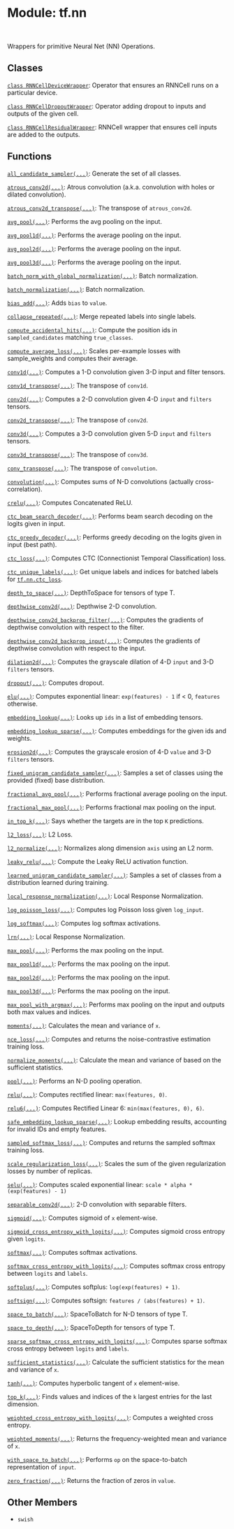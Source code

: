 <div itemscope itemtype="http://developers.google.com/ReferenceObject">
<meta itemprop="name" content="tf.nn" />
<meta itemprop="path" content="Stable" />
<meta itemprop="property" content="swish"/>
</div>

# Module: tf.nn


<table class="tfo-notebook-buttons tfo-api" align="left">
</table>



Wrappers for primitive Neural Net (NN) Operations.



## Classes

[`class RNNCellDeviceWrapper`](../tf/nn/RNNCellDeviceWrapper.md): Operator that ensures an RNNCell runs on a particular device.

[`class RNNCellDropoutWrapper`](../tf/nn/RNNCellDropoutWrapper.md): Operator adding dropout to inputs and outputs of the given cell.

[`class RNNCellResidualWrapper`](../tf/nn/RNNCellResidualWrapper.md): RNNCell wrapper that ensures cell inputs are added to the outputs.

## Functions

[`all_candidate_sampler(...)`](../tf/random/all_candidate_sampler.md): Generate the set of all classes.

[`atrous_conv2d(...)`](../tf/nn/atrous_conv2d.md): Atrous convolution (a.k.a. convolution with holes or dilated convolution).

[`atrous_conv2d_transpose(...)`](../tf/nn/atrous_conv2d_transpose.md): The transpose of `atrous_conv2d`.

[`avg_pool(...)`](../tf/nn/avg_pool.md): Performs the avg pooling on the input.

[`avg_pool1d(...)`](../tf/nn/avg_pool1d.md): Performs the average pooling on the input.

[`avg_pool2d(...)`](../tf/nn/avg_pool2d.md): Performs the average pooling on the input.

[`avg_pool3d(...)`](../tf/nn/avg_pool3d.md): Performs the average pooling on the input.

[`batch_norm_with_global_normalization(...)`](../tf/nn/batch_norm_with_global_normalization.md): Batch normalization.

[`batch_normalization(...)`](../tf/nn/batch_normalization.md): Batch normalization.

[`bias_add(...)`](../tf/nn/bias_add.md): Adds `bias` to `value`.

[`collapse_repeated(...)`](../tf/nn/collapse_repeated.md): Merge repeated labels into single labels.

[`compute_accidental_hits(...)`](../tf/nn/compute_accidental_hits.md): Compute the position ids in `sampled_candidates` matching `true_classes`.

[`compute_average_loss(...)`](../tf/nn/compute_average_loss.md): Scales per-example losses with sample_weights and computes their average.

[`conv1d(...)`](../tf/nn/conv1d.md): Computes a 1-D convolution given 3-D input and filter tensors.

[`conv1d_transpose(...)`](../tf/nn/conv1d_transpose.md): The transpose of `conv1d`.

[`conv2d(...)`](../tf/nn/conv2d.md): Computes a 2-D convolution given 4-D `input` and `filters` tensors.

[`conv2d_transpose(...)`](../tf/nn/conv2d_transpose.md): The transpose of `conv2d`.

[`conv3d(...)`](../tf/nn/conv3d.md): Computes a 3-D convolution given 5-D `input` and `filters` tensors.

[`conv3d_transpose(...)`](../tf/nn/conv3d_transpose.md): The transpose of `conv3d`.

[`conv_transpose(...)`](../tf/nn/conv_transpose.md): The transpose of `convolution`.

[`convolution(...)`](../tf/nn/convolution.md): Computes sums of N-D convolutions (actually cross-correlation).

[`crelu(...)`](../tf/nn/crelu.md): Computes Concatenated ReLU.

[`ctc_beam_search_decoder(...)`](../tf/nn/ctc_beam_search_decoder.md): Performs beam search decoding on the logits given in input.

[`ctc_greedy_decoder(...)`](../tf/nn/ctc_greedy_decoder.md): Performs greedy decoding on the logits given in input (best path).

[`ctc_loss(...)`](../tf/nn/ctc_loss.md): Computes CTC (Connectionist Temporal Classification) loss.

[`ctc_unique_labels(...)`](../tf/nn/ctc_unique_labels.md): Get unique labels and indices for batched labels for <a href="../tf/nn/ctc_loss.md"><code>tf.nn.ctc_loss</code></a>.

[`depth_to_space(...)`](../tf/nn/depth_to_space.md): DepthToSpace for tensors of type T.

[`depthwise_conv2d(...)`](../tf/nn/depthwise_conv2d.md): Depthwise 2-D convolution.

[`depthwise_conv2d_backprop_filter(...)`](../tf/nn/depthwise_conv2d_backprop_filter.md): Computes the gradients of depthwise convolution with respect to the filter.

[`depthwise_conv2d_backprop_input(...)`](../tf/nn/depthwise_conv2d_backprop_input.md): Computes the gradients of depthwise convolution with respect to the input.

[`dilation2d(...)`](../tf/nn/dilation2d.md): Computes the grayscale dilation of 4-D `input` and 3-D `filters` tensors.

[`dropout(...)`](../tf/nn/dropout.md): Computes dropout.

[`elu(...)`](../tf/nn/elu.md): Computes exponential linear: `exp(features) - 1` if < 0, `features` otherwise.

[`embedding_lookup(...)`](../tf/nn/embedding_lookup.md): Looks up `ids` in a list of embedding tensors.

[`embedding_lookup_sparse(...)`](../tf/nn/embedding_lookup_sparse.md): Computes embeddings for the given ids and weights.

[`erosion2d(...)`](../tf/nn/erosion2d.md): Computes the grayscale erosion of 4-D `value` and 3-D `filters` tensors.

[`fixed_unigram_candidate_sampler(...)`](../tf/random/fixed_unigram_candidate_sampler.md): Samples a set of classes using the provided (fixed) base distribution.

[`fractional_avg_pool(...)`](../tf/nn/fractional_avg_pool.md): Performs fractional average pooling on the input.

[`fractional_max_pool(...)`](../tf/nn/fractional_max_pool.md): Performs fractional max pooling on the input.

[`in_top_k(...)`](../tf/math/in_top_k.md): Says whether the targets are in the top `K` predictions.

[`l2_loss(...)`](../tf/nn/l2_loss.md): L2 Loss.

[`l2_normalize(...)`](../tf/math/l2_normalize.md): Normalizes along dimension `axis` using an L2 norm.

[`leaky_relu(...)`](../tf/nn/leaky_relu.md): Compute the Leaky ReLU activation function.

[`learned_unigram_candidate_sampler(...)`](../tf/random/learned_unigram_candidate_sampler.md): Samples a set of classes from a distribution learned during training.

[`local_response_normalization(...)`](../tf/nn/local_response_normalization.md): Local Response Normalization.

[`log_poisson_loss(...)`](../tf/nn/log_poisson_loss.md): Computes log Poisson loss given `log_input`.

[`log_softmax(...)`](../tf/nn/log_softmax.md): Computes log softmax activations.

[`lrn(...)`](../tf/nn/local_response_normalization.md): Local Response Normalization.

[`max_pool(...)`](../tf/nn/max_pool.md): Performs the max pooling on the input.

[`max_pool1d(...)`](../tf/nn/max_pool1d.md): Performs the max pooling on the input.

[`max_pool2d(...)`](../tf/nn/max_pool2d.md): Performs the max pooling on the input.

[`max_pool3d(...)`](../tf/nn/max_pool3d.md): Performs the max pooling on the input.

[`max_pool_with_argmax(...)`](../tf/nn/max_pool_with_argmax.md): Performs max pooling on the input and outputs both max values and indices.

[`moments(...)`](../tf/nn/moments.md): Calculates the mean and variance of `x`.

[`nce_loss(...)`](../tf/nn/nce_loss.md): Computes and returns the noise-contrastive estimation training loss.

[`normalize_moments(...)`](../tf/nn/normalize_moments.md): Calculate the mean and variance of based on the sufficient statistics.

[`pool(...)`](../tf/nn/pool.md): Performs an N-D pooling operation.

[`relu(...)`](../tf/nn/relu.md): Computes rectified linear: `max(features, 0)`.

[`relu6(...)`](../tf/nn/relu6.md): Computes Rectified Linear 6: `min(max(features, 0), 6)`.

[`safe_embedding_lookup_sparse(...)`](../tf/nn/safe_embedding_lookup_sparse.md): Lookup embedding results, accounting for invalid IDs and empty features.

[`sampled_softmax_loss(...)`](../tf/nn/sampled_softmax_loss.md): Computes and returns the sampled softmax training loss.

[`scale_regularization_loss(...)`](../tf/nn/scale_regularization_loss.md): Scales the sum of the given regularization losses by number of replicas.

[`selu(...)`](../tf/nn/selu.md): Computes scaled exponential linear: `scale * alpha * (exp(features) - 1)`

[`separable_conv2d(...)`](../tf/nn/separable_conv2d.md): 2-D convolution with separable filters.

[`sigmoid(...)`](../tf/math/sigmoid.md): Computes sigmoid of `x` element-wise.

[`sigmoid_cross_entropy_with_logits(...)`](../tf/nn/sigmoid_cross_entropy_with_logits.md): Computes sigmoid cross entropy given `logits`.

[`softmax(...)`](../tf/nn/softmax.md): Computes softmax activations.

[`softmax_cross_entropy_with_logits(...)`](../tf/nn/softmax_cross_entropy_with_logits.md): Computes softmax cross entropy between `logits` and `labels`.

[`softplus(...)`](../tf/math/softplus.md): Computes softplus: `log(exp(features) + 1)`.

[`softsign(...)`](../tf/nn/softsign.md): Computes softsign: `features / (abs(features) + 1)`.

[`space_to_batch(...)`](../tf/space_to_batch.md): SpaceToBatch for N-D tensors of type T.

[`space_to_depth(...)`](../tf/nn/space_to_depth.md): SpaceToDepth for tensors of type T.

[`sparse_softmax_cross_entropy_with_logits(...)`](../tf/nn/sparse_softmax_cross_entropy_with_logits.md): Computes sparse softmax cross entropy between `logits` and `labels`.

[`sufficient_statistics(...)`](../tf/nn/sufficient_statistics.md): Calculate the sufficient statistics for the mean and variance of `x`.

[`tanh(...)`](../tf/math/tanh.md): Computes hyperbolic tangent of `x` element-wise.

[`top_k(...)`](../tf/math/top_k.md): Finds values and indices of the `k` largest entries for the last dimension.

[`weighted_cross_entropy_with_logits(...)`](../tf/nn/weighted_cross_entropy_with_logits.md): Computes a weighted cross entropy.

[`weighted_moments(...)`](../tf/nn/weighted_moments.md): Returns the frequency-weighted mean and variance of `x`.

[`with_space_to_batch(...)`](../tf/nn/with_space_to_batch.md): Performs `op` on the space-to-batch representation of `input`.

[`zero_fraction(...)`](../tf/math/zero_fraction.md): Returns the fraction of zeros in `value`.

## Other Members

* `swish` <a id="swish"></a>

